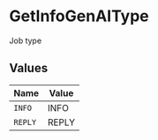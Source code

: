 # GetInfoGenAIType

Job type


## Values

| Name    | Value   |
| ------- | ------- |
| `INFO`  | INFO    |
| `REPLY` | REPLY   |